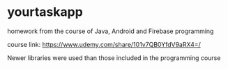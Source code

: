 # yourtaskapp
homework from the course of Java, Android and Firebase programming

course link: https://www.udemy.com/share/101v7QB0YfdV9aRX4=/

Newer libraries were used than those included in the programming course